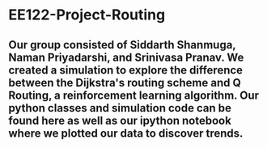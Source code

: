 # EE122-Project-Routing
## Our group consisted of Siddarth Shanmuga, Naman Priyadarshi, and Srinivasa Pranav. We created a simulation to explore the difference between the Dijkstra's routing scheme and Q Routing, a reinforcement learning algorithm. Our python classes and simulation code can be found here as well as our ipython notebook where we plotted our data to discover trends.